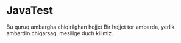 # JavaTest
Bu quruq ambargha chiqirilghan hojjet
Bir hojjet tor  ambarda, yerlik ambardin chiqarsaq, mesilige duch kilimiz.

